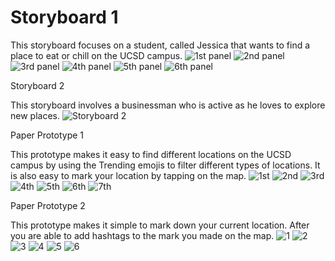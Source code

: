 <h1>Storyboard 1</h1>

This storyboard focuses on a student, called Jessica that wants to find a place to eat or chill on the UCSD campus.
![1st panel](https://github.com/COGS-121/project/blob/master/Image2/1.jpg)
![2nd panel](https://github.com/COGS-121/project/blob/master/Image2/2.jpg)
![3rd panel](https://github.com/COGS-121/project/blob/master/Image2/3.jpg)
![4th panel](https://github.com/COGS-121/project/blob/master/Image2/4.jpg)
![5th panel](https://github.com/COGS-121/project/blob/master/Image2/5.jpg)
![6th panel](https://github.com/COGS-121/project/blob/master/Image2/6.jpg)

Storyboard 2

This storyboard involves a businessman who is active as he loves to explore new places. 
![Storyboard 2](https://github.com/COGS-121/project/blob/master/Image2/storyboardtwo.jpeg)

Paper Prototype 1

This prototype makes it easy to find different locations on the UCSD campus by using the Trending emojis to filter
different types of locations. It is also easy to mark your location by tapping on the map.
![1st](https://github.com/COGS-121/project/blob/master/Image2/7.jpg)
![2nd](https://github.com/COGS-121/project/blob/master/Image2/8.jpg)
![3rd](https://github.com/COGS-121/project/blob/master/Image2/9.jpg)
![4th](https://github.com/COGS-121/project/blob/master/Image2/10.jpg)
![5th](https://github.com/COGS-121/project/blob/master/Image2/11.jpg)
![6th](https://github.com/COGS-121/project/blob/master/Image2/12.jpg)
![7th](https://github.com/COGS-121/project/blob/master/Image2/13.jpg)

Paper Prototype 2

This prototype makes it simple to mark down your current location. After you are able to add hashtags to the mark
you made on the map.
![1](https://github.com/COGS-121/project/blob/master/Image2/A.jpg)
![2](https://github.com/COGS-121/project/blob/master/Image2/B.jpg)
![3](https://github.com/COGS-121/project/blob/master/Image2/C.jpg)
![4](https://github.com/COGS-121/project/blob/master/Image2/D.jpg)
![5](https://github.com/COGS-121/project/blob/master/Image2/E.jpg)
![6](https://github.com/COGS-121/project/blob/master/Image2/F.jpg)

